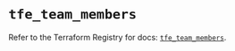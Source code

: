 # `tfe_team_members`

Refer to the Terraform Registry for docs: [`tfe_team_members`](https://registry.terraform.io/providers/hashicorp/tfe/0.61.0/docs/resources/team_members).
